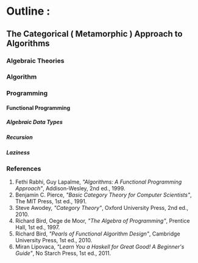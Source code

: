 # Outline :
## The Categorical ( Metamorphic ) Approach to Algorithms

### Algebraic Theories

### Algorithm

### Programming
#### Functional Programming
##### Algebraic Data Types
##### Recursion
##### Laziness

###  References
1. Fethi Rabhi, Guy Lapalme, _"Algorithms: A Functional Programming Approach"_, Addison-Wesley, 2nd ed., 1999.
1. Benjamin C. Pierce, _"Basic Category Theory for Computer Scientists"_, The MIT Press, 1st ed., 1991.
1. Steve Awodey, _"Category Theory"_, Oxford University Press, 2nd ed., 2010.
1. Richard Bird, Oege de Moor, _"The Algebra of Programming"_, Prentice Hall, 1st ed., 1997.
1. Richard Bird, _"Pearls of Functional Algorithm Design"_, Cambridge University Press, 1st ed., 2010.
1. Miran Lipovaca, _"Learn You a Haskell for Great Good! A Beginner's Guide"_, No Starch Press, 1st ed., 2011.
